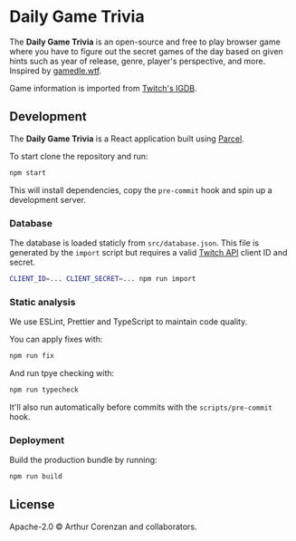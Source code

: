 # Daily Game Trivia

The **Daily Game Trivia** is an open-source and free to play browser game where you have to figure out the secret games of the day based on given hints such as year of release, genre, player's perspective, and more. Inspired by [gamedle.wtf](https://gamedle.wtf).

Game information is imported from [Twitch's IGDB](https://www.igdb.com).

## Development

The **Daily Game Trivia** is a React application built using [Parcel](https://parceljs.org/).

To start clone the repository and run:

```sh
npm start
```

This will install dependencies, copy the `pre-commit` hook and spin up a development server.

### Database

The database is loaded staticly from `src/database.json`. This file is generated by the `import` script but requires a valid [Twitch API](https://dev.twitch.tv/console) client ID and secret.

```sh
CLIENT_ID=... CLIENT_SECRET=... npm run import
```

### Static analysis

We use ESLint, Prettier and TypeScript to maintain code quality.

You can apply fixes with:

```sh
npm run fix
```

And run tpye checking with:

```sh
npm run typecheck
```

It'll also run automatically before commits with the `scripts/pre-commit` hook.

### Deployment

Build the production bundle by running:

```sh
npm run build
```

## License

Apache-2.0 © Arthur Corenzan and collaborators.
